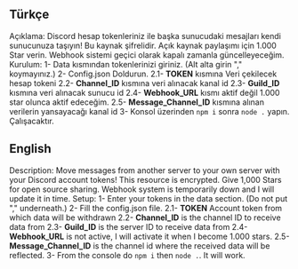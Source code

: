 ## Türkçe
Açıklama:
Discord hesap tokenleriniz ile başka sunucudaki mesajları kendi sunucunuza taşıyın! Bu kaynak şifrelidir. Açık kaynak paylaşımı için 1.000 Star verin. Webhook sistemi geçici olarak kapalı zamanla güncelleyeceğim.
Kurulum:
1- Data kısmından tokenlerinizi giriniz. (Alt alta girin "," koymayınız.)
2- Config.json Doldurun.
2.1- **TOKEN** kısmına Veri çekilecek hesap tokeni
2.2- **Channel_ID** kısmına veri alınacak kanal id
2.3- **Guild_ID** kısmına veri alınacak sunucu id
2.4- **Webhook_URL** kısmı aktif değil 1.000 star olunca aktif edeceğim.
2.5- **Message_Channel_ID** kısmına alınan verilerin yansayacağı kanal id
3- Konsol üzerinden `npm i` sonra `node .` yapın. Çalışacaktır.


## English
Description:
Move messages from another server to your own server with your Discord account tokens! This resource is encrypted. Give 1,000 Stars for open source sharing. Webhook system is temporarily down and I will update it in time.
Setup:
1- Enter your tokens in the data section. (Do not put "," underneath.)
2- Fill the config.json file.
2.1- **TOKEN** Account token from which data will be withdrawn
2.2- **Channel_ID** is the channel ID to receive data from
2.3- **Guild_ID** is the server ID to receive data from
2.4- **Webhook_URL** is not active, I will activate it when I become 1.000 stars.
2.5- **Message_Channel_ID** is the channel id where the received data will be reflected.
3- From the console do `npm i` then `node .`. It will work.
